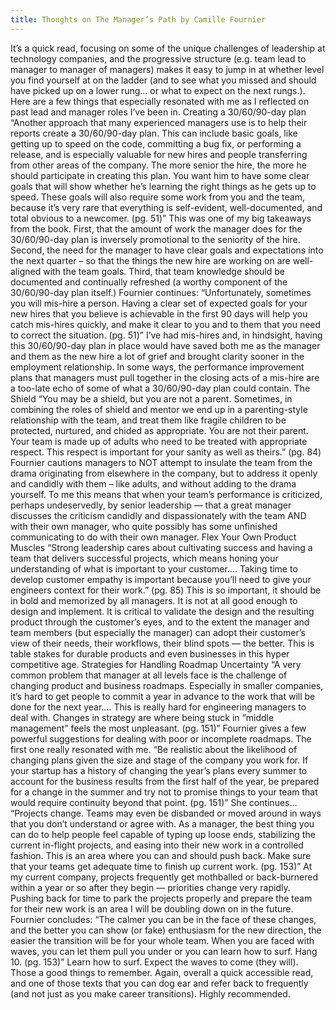 ```yaml
---
title: Thoughts on The Manager’s Path by Camille Fournier
---
```

It’s a quick read, focusing on some of the unique challenges of leadership at technology companies, and the progressive structure (e.g. team lead to manager to manager of managers) makes it easy to jump in at whether level you find yourself at on the ladder (and to see what you missed and should have picked up on a lower rung… or what to expect on the next rungs.).
Here are a few things that especially resonated with me as I reflected on past lead and manager roles I’ve been in.
Creating a 30/60/90-day plan
“Another approach that many experienced managers use is to help their reports create a 30/60/90-day plan.  This can include basic goals, like getting up to speed on the code, committing a bug fix, or performing a release, and is especially valuable for new hires and people transferring from other areas of the company.  The more senior the hire, the more he should participate in creating this plan. You want him to have some clear goals that will show whether he’s learning the right things as he gets up to speed. These goals will also require some work from you and the team, because it’s very rare that everything is self-evident, well-documented, and total obvious to a newcomer. (pg. 51)”
This was one of my big takeaways from the book. First, that the amount of work the manager does for the 30/60/90-day plan is inversely promotional to the seniority of the hire. Second, the need for the manager to have clear goals and expectations into the next quarter &#8211; so that the things the new hire are working on are well-aligned with the team goals. Third, that team knowledge should be documented and continually refreshed (a worthy component of the 30/60/90-day plan itself.)
Fournier continues:
“Unfortunately, sometimes you will mis-hire a person. Having a clear set of expected goals for your new hires that you believe is achievable in the first 90 days will help you catch mis-hires quickly, and make it clear to you and to them that you need to correct the situation. (pg. 51)”
I’ve had mis-hires and, in hindsight, having this 30/60/90-day plan in place would have saved both me as the manager and them as the new hire a lot of grief and brought clarity sooner in the employment relationship. In some ways, the performance improvement plans that managers must pull together in the closing acts of a mis-hire are a too-late echo of some of what a 30/60/90-day plan could contain.
The Shield
“You may be a shield, but you are not a parent. Sometimes, in combining the roles of shield and mentor we end up in a parenting-style relationship with the team, and treat them like fragile children to be protected, nurtured, and chided as appropriate. You are not their parent. Your team is made up of adults who need to be treated with appropriate respect. This respect is important for your sanity as well as theirs.” (pg. 84)
Fournier cautions managers to NOT attempt to insulate the team from the drama originating from elsewhere in the company, but to address it openly and candidly with them &#8211; like adults, and without adding to the drama yourself.
To me this means that when your team’s performance is criticized, perhaps undeservedly, by senior leadership — that a great manager discusses the criticism candidly and dispassionately with the team AND with their own manager, who quite possibly has some unfinished communicating to do with their own manager.
Flex Your Own Product Muscles
“Strong leadership cares about cultivating success and having a team that delivers successful projects, which means honing your understanding of what is important to your customer&#8230;. Taking time to develop customer empathy is important because you’ll need to give your engineers context for their work.” (pg. 85)
This is so important, it should be in bold and memorized by all managers. It is not at all good enough to design and implement. It is critical to validate the design and the resulting product through the customer’s eyes, and to the extent the manager and team members (but especially the manager) can adopt their customer’s view of their needs, their workflows, their blind spots — the better. This is table stakes for durable products and even businesses in this hyper competitive age.
Strategies for Handling Roadmap Uncertainty
“A very common problem that manager at all levels face is the challenge of changing product and business roadmaps. Especially in smaller companies, it’s hard to get people to commit a year in advance to the work that will be done for the next year&#8230;. This is really hard for engineering managers to deal with. Changes in strategy are where being stuck in “middle management” feels the most unpleasant. (pg. 151)”
Fournier gives a few powerful suggestions for dealing with poor or incomplete roadmaps. The first one really resonated with me.
“Be realistic about the likelihood of changing plans given the size and stage of the company you work for. If your startup has a history of changing the year’s plans every summer to account for the business results from the first half of the year, be prepared for a change in the summer and try not to promise things to your team that would require continuity beyond that point. (pg. 151)”
She continues&#8230;
“Projects change. Teams may even be disbanded or moved around in ways that you don’t understand or agree with. As a manager, the best thing you can do to help people feel capable of typing up loose ends, stabilizing the current in-flight projects, and easing into their new work in a controlled fashion. This is an area where you can and should push back. Make sure that your teams get adequate time to finish up current work. (pg. 153)”
At my current company, projects frequently get mothballed or back-burnered within a year or so after they begin — priorities change very rapidly. Pushing back for time to park the projects properly and prepare the team for their new work is an area I will be doubling down on in the future.
Fournier concludes:
“The calmer you can be in the face of these changes, and the better you can show (or fake) enthusiasm for the new direction, the easier the transition will be for your whole team. When you are faced with waves, you can let them pull you under or you can learn how to surf.  Hang 10. (pg. 153)”
Learn how to surf.  Expect the waves to come (they will). Those a good things to remember.
Again, overall a quick accessible read, and one of those texts that you can dog ear and refer back to frequently (and not just as you make career transitions). Highly recommended.
